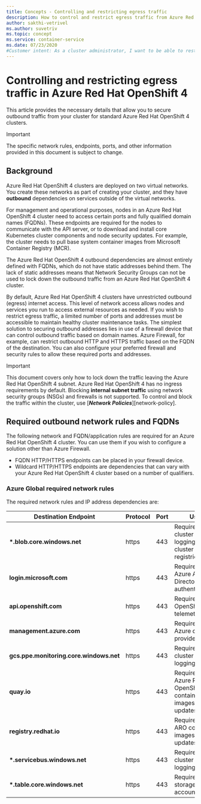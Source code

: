 ```yaml
---
title: Concepts - Controlling and restricting egress traffic
description: How to control and restrict egress traffic from Azure Red Hat OpenShift 4 clusters
author: sakthi-vetrivel
ms.author: suvetriv
ms.topic: concept
ms.service: container-service
ms.date: 07/23/2020
#Customer intent: As a cluster administrator, I want to be able to restrict and control egress traffic from my cluster.
---
```


# Controlling and restricting egress traffic in Azure Red Hat OpenShift 4

This article provides the necessary details that allow you to secure outbound traffic from your cluster for standard Azure Red Hat OpenShift 4 clusters.

> [!IMPORTANT]
> The specific network rules, endpoints, ports, and other information provided in this document is subject to change.

## Background

Azure Red Hat OpenShift 4 clusters are deployed on two virtual networks. You create these networks as part of creating your cluster, and they have  **outbound** dependencies on services outside of the virtual networks.

For management and operational purposes, nodes in an Azure Red Hat OpenShift 4 cluster need to access certain ports and fully qualified domain names (FQDNs). These endpoints are required for the nodes to communicate with the API server, or to download and install core Kubernetes cluster components and node security updates. For example, the cluster needs to pull base system container images from Microsoft Container Registry (MCR).

The Azure Red Hat OpenShift 4 outbound dependencies are almost entirely defined with FQDNs, which do not have static addresses behind them. The lack of static addresses means that Network Security Groups can not be used to lock down the outbound traffic from an Azure Red Hat OpenShift 4 cluster. 

By default, Azure Red Hat OpenShift 4 clusters have unrestricted outbound (egress) internet access. This level of network access allows nodes and services you run to access external resources as needed. If you wish to restrict egress traffic, a limited number of ports and addresses must be accessible to maintain healthy cluster maintenance tasks. The simplest solution to securing outbound addresses lies in use of a firewall device that can control outbound traffic based on domain names. Azure Firewall, for example, can restrict outbound HTTP and HTTPS traffic based on the FQDN of the destination. You can also configure your preferred firewall and security rules to allow these required ports and addresses.

> [!IMPORTANT]
> This document covers only how to lock down the traffic leaving the Azure Red Hat OpenShift 4 subnet. Azure Red Hat OpenShift 4 has no ingress requirements by default.  Blocking **internal subnet traffic** using network security groups (NSGs) and firewalls is not supported. To control and block the traffic within the cluster, use [***Network Policies***][network-policy].

## Required outbound network rules and FQDNs

The following network and FQDN/application rules are required for an Azure Red Hat OpenShift 4 cluster. You can use them if you wish to configure a solution other than Azure Firewall.

* FQDN HTTP/HTTPS endpoints can be placed in your firewall device.
* Wildcard HTTP/HTTPS endpoints are dependencies that can vary with your Azure Red Hat OpenShift 4 cluster based on a number of qualifiers.

### Azure Global required network rules

The required network rules and IP address dependencies are:

| Destination Endpoint                                                             | Protocol | Port    | Use  |
|----------------------------------------------------------------------------------|----------|---------|------|
| **\*.blob.core.windows.net** | https | 443 | Required for cluster logging, cluster registries. |
| **login.microsoft.com** | https | 443 | Required for Azure Active Directory authentication. |
| **api.openshift.com** | https | 443 | Required for OpenShift telemetry. |
| **management.azure.com** | https | 443 | Required for Azure cloud provider. |
| **gcs.ppe.monitoring.core.windows.net** | https | 443 | Required for cluster logging. |
| **quay.io** | https | 443 | Required for Azure Red Hat OpenShift container images and updates. |
| **registry.redhat.io** | https | 443 | Required for ARO container images and updates. |
| **\*.servicebus.windows.net** | https | 443 | Required for cluster logging. |
| **\*.table.core.windows.net** | https | 443 | Required for storage accounts. |
